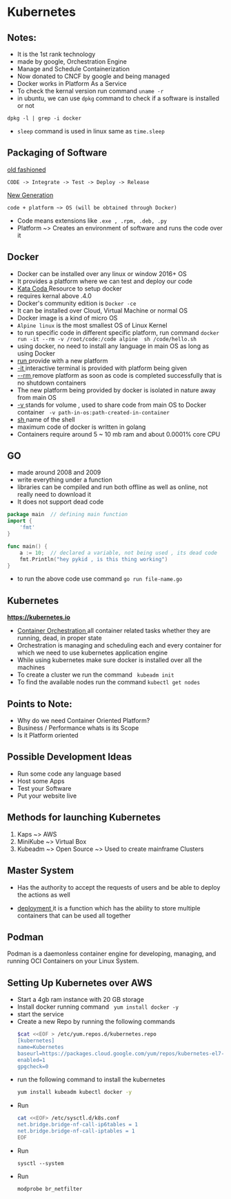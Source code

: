 # Kubernetes

## Notes:
* It is the 1st rank technology
* made by google, Orchestration Engine
* Manage and Schedule Containerization
* Now donated to CNCF by google and being managed
* Docker works in Platform As a Service
* To check the kernal version run command ```uname -r```
* in ubuntu, we can use ```dpkg``` command to check if a software is installed or not
```
dpkg -l | grep -i docker
```
* ```sleep``` command is used in linux same as ```time.sleep```

## Packaging of Software
<u> old fashioned </u>
```
CODE -> Integrate -> Test -> Deploy -> Release
```
<u> New Generation </u>
```
code + platform ~> OS (will be obtained through Docker)
```
* Code means extensions like ```.exe , .rpm, .deb, .py ```
* Platform ~> Creates an environment of software and runs the code over it


## Docker
* Docker can be installed over any linux or window 2016+ OS
* It provides a platform where we can test and deploy our code
* <a href="http://katacoda.com"> Kata Coda </a> Resource to setup docker
* requires kernal above .4.0
* Docker's community edition is ```Docker -ce```
* It can be installed over Cloud, Virtual Machine or normal OS
* Docker image is a kind of micro OS
* ```Alpine linux``` is the most smallest OS of Linux Kernel
* to run specific code in different specific platform, run command
 ```docker run -it --rm -v /root/code:/code alpine  sh /code/hello.sh```
* using docker, no need to install any language in main OS as long as using Docker
* <u> run </u> provide with a new platform
* <u> -it </u> interactive terminal is provided with platform being given
* <u> --rm </u> remove platform as soon as code is completed successfully that is no shutdown containers
* The new platform being provided by docker is isolated in nature away from main OS
* <u> -v </u> stands for volume , used to share code from main OS to Docker container
``` -v path-in-os:path-created-in-container```
* <u> sh </u> name of the shell
* maximum code of docker is written in golang
* Containers require around 5 ~ 10 mb ram and about 0.0001% core CPU


## GO
* made around 2008 and 2009
* write everything under a function
* libraries can be compiled and run both offline as well as online, not really need to download it
* It does not support dead code
```go
package main  // defining main function
import {
    'fmt'
} 

func main() {
    a := 10;  // declared a variable, not being used , its dead code
    fmt.Println("hey pykid , is this thing working")
}
```
* to run the above code use command ```go run file-name.go```

## Kubernetes
<b> https://kubernetes.io </b>
* <u> Container Orchestration </u> all container related tasks whether they are running, dead, in proper state 
* Orchestration is managing and scheduling each and every container for which we need to use kubernetes application engine
* While using kubernetes make sure docker is installed over all the machines
* To create a cluster we run the command ``` kubeadm init```
* To find the available nodes run the command ```kubectl get nodes```

## Points to Note:
* Why do we need Container Oriented Platform?
* Business / Performance whats is its Scope
* Is it Platform oriented

## Possible Development Ideas
* Run some code any language based
* Host some Apps
* Test your Software
* Put your website live

## Methods for launching Kubernetes
1. Kaps ~> AWS
2. MiniKube ~> Virtual Box
3. Kubeadm ~> Open Source ~> Used to create mainframe Clusters

## Master System
* Has the authority to accept the requests of users and be able to deploy the actions as well

* <u> deployment </u> it is a function which has the ability to store multiple containers that can be used all together

## Podman
Podman is a daemonless container engine for developing, managing, and running OCI Containers on your Linux System.

## Setting Up Kubernetes over AWS
* Start a 4gb ram instance with 20 GB storage
* Install docker running command ``` yum install docker -y```
* start the service
* Create a new Repo by running the following commands
    ```sh
    $cat <<EOF > /etc/yum.repos.d/kubernetes.repo
    [kubernetes]
    name=Kubernetes
    baseurl=https://packages.cloud.google.com/yum/repos/kubernetes-el7-x86_64
    enabled=1
    gpgcheck=0
    ```
* run the following command to install the kubernetes
    ```sh
    yum install kubeadm kubectl docker -y
    ```
* Run
    ```sh
    cat <<EOF> /etc/sysctl.d/k8s.conf
    net.bridge.bridge-nf-call-ip6tables = 1
    net.bridge.bridge-nf-call-iptables = 1
    EOF
    ```
* Run
    ```shell
    sysctl --system
    ```
* Run 
    ```shell
    modprobe br_netfilter
    ```
